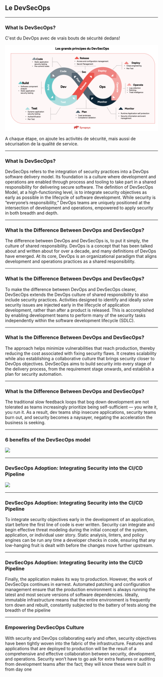 ## Le DevSecOps

----

### What Is DevSecOps?

C'est du DevOps avec de vrais bouts de sécurité dedans!

<img src="img/devsecops.png" style="background:none; border:none; box-shadow:none;"/>

A chaque étape, on ajoute les activités de sécurité, mais aussi de sécurisation de la qualité de service.

----

### What Is DevSecOps?

DevSecOps refers to the integration of security practices into a DevOps software delivery model. Its foundation is a culture where development and operations are enabled through process and tooling to take part in a shared responsibility for delivering secure software.
The definition of DevSecOps Model, at a high-functioning level, is to integrate security objectives as early as possible in the lifecycle of software development. While security is “everyone’s responsibility,” DevOps teams are uniquely positioned at the intersection of development and operations, empowered to apply security in both breadth and depth.

----

### What Is the Difference Between DevOps and DevSecOps?

The difference between DevOps and DevSecOps is, to put it simply, the culture of shared responsibility. DevOps is a concept that has been talked about and written about for over a decade, and many definitions of DevOps have emerged. At its core, DevOps is an organizational paradigm that aligns development and operations practices as a shared responsibility.

----

### What Is the Difference Between DevOps and DevSecOps?

To make the difference between DevOps and DevSecOps clearer, DevSecOps extends the DevOps culture of shared responsibility to also include security practices. Activities designed to identify and ideally solve security issues are injected early in the lifecycle of application development, rather than after a product is released. This is accomplished by enabling development teams to perform many of the security tasks independently within the software development lifecycle (SDLC).

----

### What Is the Difference Between DevOps and DevSecOps?

The approach helps minimize vulnerabilities that reach production, thereby reducing the cost associated with fixing security flaws. It creates scalability while also establishing a collaborative culture that brings security closer to DevOps objectives. DevSecOps aims to build security into every stage of the delivery process, from the requirement stage onwards, and establish a plan for security automation.

----

### What Is the Difference Between DevOps and DevSecOps?

The traditional slow feedback loops that bog down development are not tolerated as teams increasingly prioritize being self-sufficient — you write it, you run it.
As a result, dev teams ship insecure applications, security teams burn out, and security becomes a naysayer, negating the acceleration the business is seeking.

----

### 6 benefits of the DevSecOps model

<img src="https://snyk.io/wp-content/uploads/devsecops-benefits-1.png" style="background:none; border:none; box-shadow:none;"/>

----

### DevSecOps Adoption: Integrating Security into the CI/CD Pipeline

<img src="https://snyk.io/wp-content/uploads/DevSecOps-Pipeline.png" style="background:none; border:none; box-shadow:none;"/>

----

### DevSecOps Adoption: Integrating Security into the CI/CD Pipeline

To integrate security objectives early in the development of an application, start before the first line of code is ever written. Security can integrate and begin effective threat modeling during the initial concept of the system, application, or individual user story. Static analysis, linters, and policy engines can be run any time a developer checks in code, ensuring that any low-hanging fruit is dealt with before the changes move further upstream.


----

### DevSecOps Adoption: Integrating Security into the CI/CD Pipeline

Finally, the application makes its way to production. However, the work of DevSecOps continues in earnest. Automated patching and configuration management ensure that the production environment is always running the latest and most secure versions of software dependencies. Ideally, immutable infrastructure means that the entire environment is frequently torn down and rebuilt, constantly subjected to the battery of tests along the breadth of the pipeline

----

### Empowering DevSecOps Culture

With security and DevOps collaborating early and often, security objectives have been tightly woven into the fabric of the infrastructure. Features and applications that are deployed to production will be the result of a comprehensive and effective collaboration between security, development, and operations. Security won’t have to go ask for extra features or auditing from development teams after the fact; they will know these were built in from day one
